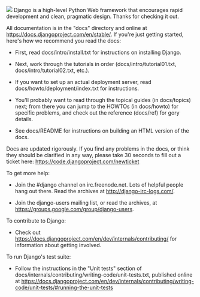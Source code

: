 ![](http://i.imgur.com/lMSn20u.png)
Django is a high-level Python Web framework that encourages rapid development
and clean, pragmatic design. Thanks for checking it out.

All documentation is in the "docs" directory and online at
https://docs.djangoproject.com/en/stable/. If you're just getting started,
here's how we recommend you read the docs:

* First, read docs/intro/install.txt for instructions on installing Django.

* Next, work through the tutorials in order (docs/intro/tutorial01.txt,
  docs/intro/tutorial02.txt, etc.).

* If you want to set up an actual deployment server, read
  docs/howto/deployment/index.txt for instructions.

* You'll probably want to read through the topical guides (in docs/topics)
  next; from there you can jump to the HOWTOs (in docs/howto) for specific
  problems, and check out the reference (docs/ref) for gory details.

* See docs/README for instructions on building an HTML version of the docs.

Docs are updated rigorously. If you find any problems in the docs, or think
they should be clarified in any way, please take 30 seconds to fill out a
ticket here: https://code.djangoproject.com/newticket

To get more help:

* Join the #django channel on irc.freenode.net. Lots of helpful people hang out
  there. Read the archives at http://django-irc-logs.com/.

* Join the django-users mailing list, or read the archives, at
  https://groups.google.com/group/django-users.

To contribute to Django:

* Check out https://docs.djangoproject.com/en/dev/internals/contributing/ for
  information about getting involved.

To run Django's test suite:

* Follow the instructions in the "Unit tests" section of
  docs/internals/contributing/writing-code/unit-tests.txt, published online at
  https://docs.djangoproject.com/en/dev/internals/contributing/writing-code/unit-tests/#running-the-unit-tests
